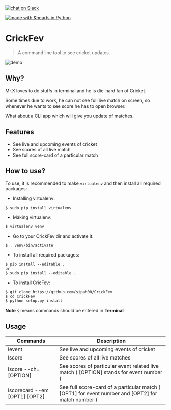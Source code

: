 [![chat on Slack](https://img.shields.io/badge/chat-Slack-blue.svg)](https://join.slack.com/t/crickkwoc/shared_invite/enQtMjc0NDUyNTU3NzE1LWFmOGI5MDBhMzBmNmJjMTM0ZjhjMTBhNTIzY2VhNTI5N2ZkNjVhYTNkZTUyNGMyNmMwMGE0NjY2OGM1YmY4NDg)

[![made with &hearts in Python](https://img.shields.io/badge/made%20with%20%E2%9D%A4%20in-Python-red.svg)](http://shields.io/#your-badge)
  

# CrickFev  

> A command line tool to see cricket updates.   

![demo](assests/commands_demo.gif)  


Why?
----

Mr.X loves to do stuffs in terminal and he is die-hard fan of Cricket.  

Some times due to work, he can not see full live match on screen, so whenever he wants to see score he has to open browser.  

What about a CLI app which will give you update of matches.  


Features
--------

* See live and upcoming events of cricket  
* See scores of all live match  
* See full score-card of a particular match  

How to use?
-----------

To use, it is recommended to make `virtualenv` and then install all required packages:

* Installing virtualenv:  
```
$ sudo pip install virtualenv
```  
* Making virtualenv:  
```
$ virtualenv venv
```  
* Go to your CrickFev dir and activate it:   
```
$ . venv/bin/activate
```  
* To install all required packages:  
 ```
 $ pip install --editable .
 or
 $ sudo pip install --editable .
```
* To install CricFev:  
 ```
 $ git clone https://github.com/sipah00/CrickFev
 $ cd CrickFev
 $ python setup.py install
 ```
 
**Note** `$` means commands should be entered in **Terminal**  



Usage
-----

   | Commands |  Description |
   | --- | --- |
   | levent | See live and upcoming events of cricket |
   | lscore | See scores of all live matches |
   | lscore --ch=[OPTION] | See scores of particular event related live match ( [OPTION]  stands for event number ) |
   | lscorecard --em [OPT1] [OPT2] | See full score-card of a particular match ( [OPT1] for event number and [OPT2] for match number ) |  
   
  



      
      
      
    
    





